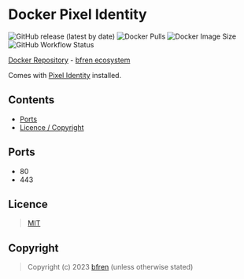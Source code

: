 # Docker Pixel Identity

![GitHub release (latest by date)](https://img.shields.io/github/v/release/bfren/docker-pixel-identity) ![Docker Pulls](https://img.shields.io/endpoint?url=https%3A%2F%2Fbfren.dev%2Fdocker%2Fpulls%2Fpixel-identity) ![Docker Image Size](https://img.shields.io/endpoint?url=https%3A%2F%2Fbfren.dev%2Fdocker%2Fsize%2Fpixel-identity) ![GitHub Workflow Status](https://img.shields.io/github/actions/workflow/status/bfren/docker-pixel-identity/dev.yml?branch=main)

[Docker Repository](https://hub.docker.com/r/bfren/pixel-identity) - [bfren ecosystem](https://github.com/bfren/docker)

Comes with [Pixel Identity](https://github.com/Nfactor26/pixel-identity/) installed.

## Contents

* [Ports](#ports)
* [Licence / Copyright](#licence)

## Ports

* 80
* 443

## Licence

> [MIT](https://mit.bfren.dev/2023)

## Copyright

> Copyright (c) 2023 [bfren](https://bfren.dev) (unless otherwise stated)
